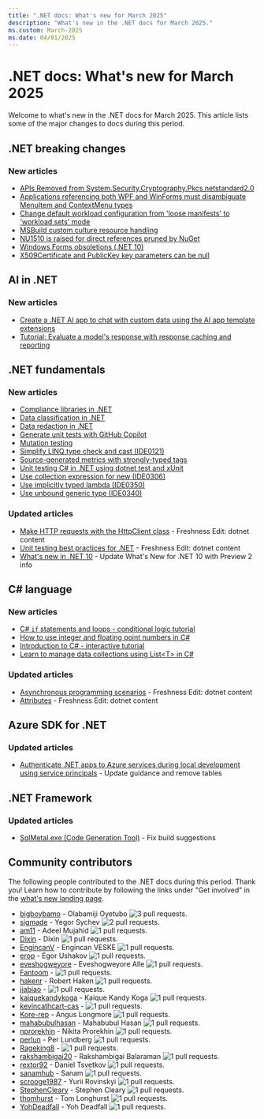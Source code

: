 ```yaml
---
title: ".NET docs: What's new for March 2025"
description: "What's new in the .NET docs for March 2025."
ms.custom: March-2025
ms.date: 04/01/2025
---
```


# .NET docs: What's new for March 2025

Welcome to what's new in the .NET docs for March 2025. This article lists some of the major changes to docs during this period.

## .NET breaking changes

### New articles

- [APIs Removed from System.Security.Cryptography.Pkcs netstandard2.0](../core/compatibility/cryptography/9.0/api-removed-pkcs.md)
- [Applications referencing both WPF and WinForms must disambiguate MenuItem and ContextMenu types](../core/compatibility/windows-forms/10.0/menuitem-contextmenu.md)
- [Change default workload configuration from 'loose manifests' to 'workload sets' mode](../core/compatibility/sdk/10.0/default-workload-config.md)
- [MSBuild custom culture resource handling](../core/compatibility/sdk/10.0/msbuild-custom-culture.md)
- [NU1510 is raised for direct references pruned by NuGet](../core/compatibility/sdk/10.0/nu1510-pruned-references.md)
- [Windows Forms obsoletions (.NET 10)](../core/compatibility/windows-forms/10.0/obsolete-apis.md)
- [X509Certificate and PublicKey key parameters can be null](../core/compatibility/cryptography/10.0/x509-publickey-null.md)

## AI in .NET

### New articles

- [Create a .NET AI app to chat with custom data using the AI app template extensions](../ai/quickstarts/ai-templates.md)
- [Tutorial: Evaluate a model's response with response caching and reporting](../ai/tutorials/evaluate-with-reporting.md)

## .NET fundamentals

### New articles

- [Compliance libraries in .NET](../core/extensions/compliance.md)
- [Data classification in .NET](../core/extensions/data-classification.md)
- [Data redaction in .NET](../core/extensions/data-redaction.md)
- [Generate unit tests with GitHub Copilot](../core/testing/unit-testing-with-copilot.md)
- [Mutation testing](../core/testing/mutation-testing.md)
- [Simplify LINQ type check and cast (IDE0121)](../fundamentals/code-analysis/style-rules/ide0121.md)
- [Source-generated metrics with strongly-typed tags](../core/diagnostics/metrics-strongly-typed.md)
- [Unit testing C# in .NET using dotnet test and xUnit](../core/testing/unit-testing-csharp-with-xunit.md)
- [Use collection expression for new (IDE0306)](../fundamentals/code-analysis/style-rules/ide0306.md)
- [Use implicitly typed lambda (IDE0350)](../fundamentals/code-analysis/style-rules/ide0350.md)
- [Use unbound generic type (IDE0340)](../fundamentals/code-analysis/style-rules/ide0340.md)

### Updated articles

- [Make HTTP requests with the HttpClient class](../fundamentals/networking/http/httpclient.md) - Freshness Edit: dotnet content
- [Unit testing best practices for .NET](../core/testing/unit-testing-best-practices.md) - Freshness Edit: dotnet content
- [What's new in .NET 10](../core/whats-new/dotnet-10/overview.md) - Update What's New for .NET 10 with Preview 2 info

## C# language

### New articles

- [C# `if` statements and loops - conditional logic tutorial](../csharp/tour-of-csharp/tutorials/branches-and-loops.md)
- [How to use integer and floating point numbers in C\#](../csharp/tour-of-csharp/tutorials/numbers-in-csharp.md)
- [Introduction to C# - interactive tutorial](../csharp/tour-of-csharp/tutorials/hello-world.md)
- [Learn to manage data collections using List\<T> in C\#](../csharp/tour-of-csharp/tutorials/list-collection.md)

### Updated articles

- [Asynchronous programming scenarios](../csharp/asynchronous-programming/async-scenarios.md) - Freshness Edit: dotnet content
- [Attributes](../csharp/advanced-topics/reflection-and-attributes/index.md) - Freshness Edit: dotnet content

## Azure SDK for .NET

### Updated articles

- [Authenticate .NET apps to Azure services during local development using service principals](../azure/sdk/authentication/local-development-service-principal.md) - Update guidance and remove tables

## .NET Framework

### Updated articles

- [SqlMetal.exe (Code Generation Tool)](../framework/tools/sqlmetal-exe-code-generation-tool.md) - Fix build suggestions

## Community contributors

The following people contributed to the .NET docs during this period. Thank you! Learn how to contribute by following the links under "Get involved" in the [what's new landing page](index.yml).

- [bigboybamo](https://github.com/bigboybamo) - Olabamiji Oyetubo ![3 pull requests.](https://img.shields.io/badge/Merged%20Pull%20Requests-3-green)
- [sigmade](https://github.com/sigmade) - Yegor Sychev ![2 pull requests.](https://img.shields.io/badge/Merged%20Pull%20Requests-2-green)
- [am11](https://github.com/am11) - Adeel Mujahid ![1 pull requests.](https://img.shields.io/badge/Merged%20Pull%20Requests-1-green)
- [Dixin](https://github.com/Dixin) - Dixin ![1 pull requests.](https://img.shields.io/badge/Merged%20Pull%20Requests-1-green)
- [EngincanV](https://github.com/EngincanV) - Engincan VESKE ![1 pull requests.](https://img.shields.io/badge/Merged%20Pull%20Requests-1-green)
- [erop](https://github.com/erop) - Egor Ushakov ![1 pull requests.](https://img.shields.io/badge/Merged%20Pull%20Requests-1-green)
- [eveshogweyore](https://github.com/eveshogweyore) - Eveshogweyore Alle ![1 pull requests.](https://img.shields.io/badge/Merged%20Pull%20Requests-1-green)
- [Fantoom](https://github.com/Fantoom) -  ![1 pull requests.](https://img.shields.io/badge/Merged%20Pull%20Requests-1-green)
- [hakenr](https://github.com/hakenr) - Robert Haken ![1 pull requests.](https://img.shields.io/badge/Merged%20Pull%20Requests-1-green)
- [jiabiao](https://github.com/jiabiao) -  ![1 pull requests.](https://img.shields.io/badge/Merged%20Pull%20Requests-1-green)
- [kaiquekandykoga](https://github.com/kaiquekandykoga) - Kaíque Kandy Koga ![1 pull requests.](https://img.shields.io/badge/Merged%20Pull%20Requests-1-green)
- [kevincathcart-cas](https://github.com/kevincathcart-cas) -  ![1 pull requests.](https://img.shields.io/badge/Merged%20Pull%20Requests-1-green)
- [Kore-rep](https://github.com/Kore-rep) - Angus Longmore ![1 pull requests.](https://img.shields.io/badge/Merged%20Pull%20Requests-1-green)
- [mahabubulhasan](https://github.com/mahabubulhasan) - Mahabubul Hasan ![1 pull requests.](https://img.shields.io/badge/Merged%20Pull%20Requests-1-green)
- [nprorekhin](https://github.com/nprorekhin) - Nikita Prorekhin ![1 pull requests.](https://img.shields.io/badge/Merged%20Pull%20Requests-1-green)
- [perlun](https://github.com/perlun) - Per Lundberg ![1 pull requests.](https://img.shields.io/badge/Merged%20Pull%20Requests-1-green)
- [Rageking8](https://github.com/Rageking8) -  ![1 pull requests.](https://img.shields.io/badge/Merged%20Pull%20Requests-1-green)
- [rakshambigai20](https://github.com/rakshambigai20) - Rakshambigai Balaraman ![1 pull requests.](https://img.shields.io/badge/Merged%20Pull%20Requests-1-green)
- [rextor92](https://github.com/rextor92) - Daniel Tsvetkov ![1 pull requests.](https://img.shields.io/badge/Merged%20Pull%20Requests-1-green)
- [sanamhub](https://github.com/sanamhub) - Sanam ![1 pull requests.](https://img.shields.io/badge/Merged%20Pull%20Requests-1-green)
- [scrooge1987](https://github.com/scrooge1987) - Yurii Rovinskyi ![1 pull requests.](https://img.shields.io/badge/Merged%20Pull%20Requests-1-green)
- [StephenCleary](https://github.com/StephenCleary) - Stephen Cleary ![1 pull requests.](https://img.shields.io/badge/Merged%20Pull%20Requests-1-green)
- [thomhurst](https://github.com/thomhurst) - Tom Longhurst ![1 pull requests.](https://img.shields.io/badge/Merged%20Pull%20Requests-1-green)
- [YohDeadfall](https://github.com/YohDeadfall) - Yoh Deadfall ![1 pull requests.](https://img.shields.io/badge/Merged%20Pull%20Requests-1-green)

